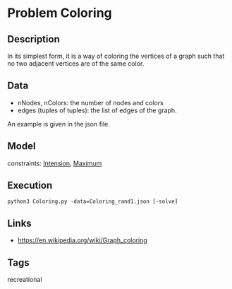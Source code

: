 # Problem Coloring
## Description

In its simplest form, it is a way of coloring the vertices of a graph such that no two adjacent vertices are of the same color.

## Data
 - nNodes, nColors: the number of nodes and colors
 - edges (tuples of tuples): the list of edges of the graph.

An example is given in the json file.

## Model
  constraints: [Intension](http://pycsp.org/documentation/constraints/Intension), [Maximum](http://pycsp.org/documentation/constraints/Maximum)

## Execution
```
python3 Coloring.py -data=Coloring_rand1.json [-solve]
```

## Links
 - https://en.wikipedia.org/wiki/Graph_coloring

## Tags
 recreational
```

